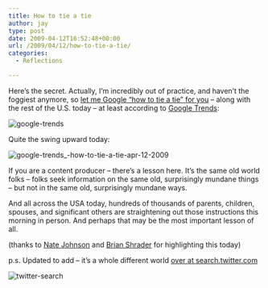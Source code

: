 ```yaml
---
title: How to tie a tie
author: jay
type: post
date: 2009-04-12T16:52:48+00:00
url: /2009/04/12/how-to-tie-a-tie/
categories:
  - Reflections

---
```

Here’s the secret. Actually, I’m incredibly out of practice, and haven’t the foggiest anymore, so [let me Google “how to tie a tie” for you][1] &#8211; along with the rest of the U.S. today &#8211; at least according to [Google Trends][2]:

![google-trends][3]

Quite the swing upward today:

![google-trends_-how-to-tie-a-tie-apr-12-2009][4]

If you are a content producer &#8211; there’s a lesson here. It’s the same old world folks &#8211; folks seek information on the same old, surprisingly mundane things &#8211; but not in the same old, surprisingly mundane ways.

And all across the USA today, hundreds of thousands of parents, children, spouses, and significant others are straightening out those instructions this morning in person. And perhaps that may be the most important lesson of all.

(thanks to [Nate Johnson][5] and [Brian Shrader][6] for highlighting this today)

p.s. Updated to add &#8211; it’s a whole different world [over at search.twitter.com][7]

![twitter-search][8]

 [1]: http://www.google.com/search?btnG=1&q=How+to+tie+a+tie
 [2]: http://www.google.com/trends
 [3]: https://cdn.rambleon.org/migrate/2009/04/google-trends.png (google-trends)
 [4]: https://cdn.rambleon.org/migrate/2009/04/google-trends_-how-to-tie-a-tie-apr-12-2009.png (google-trends_-how-to-tie-a-tie-apr-12-2009)
 [5]: http://twitter.com/nsj/status/1503483450
 [6]: http://twitter.com/brianshrader/status/1503393795
 [7]: http://search.twitter.com/
 [8]: https://cdn.rambleon.org/migrate/2009/04/twitter-search.png (twitter-search)